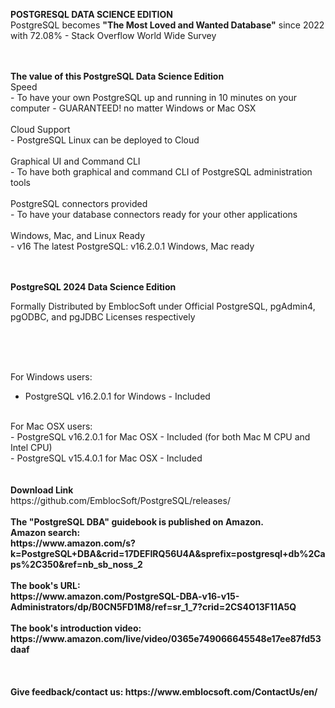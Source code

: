
<b> POSTGRESQL DATA SCIENCE EDITION </b></br>
PostgreSQL becomes <b> "The Most Loved and Wanted Database"</b>  since 2022 with 72.08% - Stack Overflow World Wide Survey 

</br>
</br>
<b>The value of this PostgreSQL Data Science Edition</b></br>
Speed</br>
  - To have your own PostgreSQL up and running in 10 minutes on your computer - GUARANTEED!  no matter Windows or Mac OSX</br></br>
Cloud Support</br>
  - PostgreSQL Linux can be deployed to Cloud</br></br>
Graphical UI and Command CLI</br>
  - To have both graphical and command CLI of PostgreSQL administration tools</br></br>
PostgreSQL connectors provided </br>
  - To have your database connectors ready for your other applications</br></br>
Windows, Mac, and Linux Ready</br>
  - v16 The latest PostgreSQL: v16.2.0.1 Windows, Mac ready</br>  

</br>
</br>

<b>PostgreSQL 2024 Data Science Edition</b>

Formally Distributed by EmblocSoft under Official PostgreSQL, pgAdmin4, pgODBC, and pgJDBC Licenses respectively
</br></br>

</br>
</br>

For Windows users: </br>
-  PostgreSQL v16.2.0.1 for Windows             - Included </br>


</br>
For Mac OSX users: </br>
-  PostgreSQL v16.2.0.1 for Mac OSX             - Included (for both Mac M CPU and Intel CPU) </br>
-  PostgreSQL v15.4.0.1 for Mac OSX             - Included </br>

</br>
</br>
<b>Download Link</b></br>
https://github.com/EmblocSoft/PostgreSQL/releases/

</br>
</br>
<b>The "PostgreSQL DBA" guidebook is published on Amazon. </br>
Amazon search:</br>
https://www.amazon.com/s?k=PostgreSQL+DBA&crid=17DEFIRQ56U4A&sprefix=postgresql+db%2Caps%2C350&ref=nb_sb_noss_2

</br>
</br>
<b>The book's URL:</b></br>
https://www.amazon.com/PostgreSQL-DBA-v16-v15-Administrators/dp/B0CN5FD1M8/ref=sr_1_7?crid=2CS4O13F11A5Q

</br>
</br>
<b>The book's introduction video:</b></br>
https://www.amazon.com/live/video/0365e749066645548e17ee87fd53daaf

</br>
</br>
</br></br>
<b>Give feedback/contact us:</b>
 https://www.emblocsoft.com/ContactUs/en/
